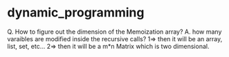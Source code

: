 # dynamic_programming

Q. How to figure out the dimension of the Memoization array?
A. how many varaibles are modified inside the recursive calls? 
	1=> then it will be an array, list, set, etc...	
	2=> then it will be a m*n Matrix which is two dimensional.

